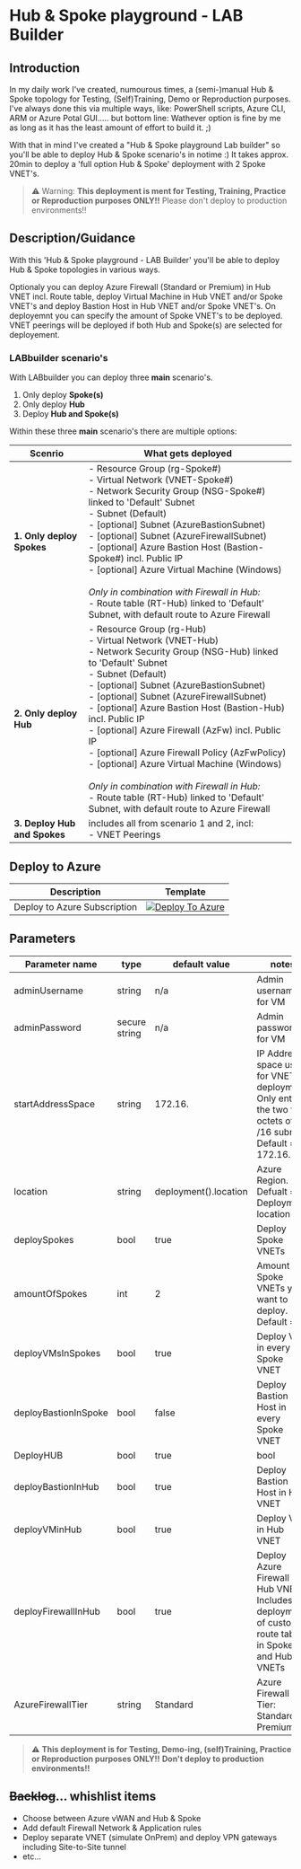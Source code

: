 # Hub & Spoke playground - LAB Builder

## Introduction

In my daily work I've created, numourous times, a (semi-)manual Hub & Spoke topology for Testing, (Self)Training, Demo or Reproduction purposes. I've always done this via multiple ways, like: PowerShell scripts, Azure CLI, ARM or Azure Potal GUI..... but bottom line: Wathever option is fine by me as long as it has the least amount of effort to build it. ;)

With that in mind I've created a "Hub & Spoke playground Lab builder" so you'll be able to deploy Hub & Spoke scenario's in notime :) It takes approx. 20min to deploy a 'full option Hub & Spoke' deployment with 2 Spoke VNET's.

> :warning: Warning:
> **This deployment is ment for Testing, Training, Practice or Reproduction purposes ONLY!!**
> Please don't deploy to production environments!!

## Description/Guidance

With this 'Hub & Spoke playground - LAB Builder' you'll be able to deploy Hub & Spoke topologies in various ways.

Optionaly you can deploy Azure Firewall (Standard or Premium) in Hub VNET incl. Route table, deploy Virtual Machine in Hub VNET and/or Spoke VNET's and deploy Bastion Host in Hub VNET and/or Spoke VNET's. On deployemnt you can specify the amount of Spoke VNET's to be deployed. VNET peerings will be deployed if both Hub and Spoke(s) are selected for deployement.

### LABbuilder scenario's

With LABbuilder you can deploy three **main** scenario's.

1. Only deploy **Spoke(s)**
2. Only deploy **Hub**
3. Deploy **Hub and Spoke(s)**

Within these three **main** scenario's there are multiple options:

|Scenrio|What gets deployed|
|-|-|
|**1. Only deploy Spokes**|- Resource Group (rg-Spoke#)<br>- Virtual Network (VNET-Spoke#)<br>- Network Security Group (NSG-Spoke#) linked to 'Default' Subnet<br>- Subnet (Default)<br>- [optional] Subnet (AzureBastionSubnet)<br>- [optional] Subnet (AzureFirewallSubnet)<br>- [optional] Azure Bastion Host (Bastion-Spoke#) incl. Public IP<br>- [optional] Azure Virtual Machine (Windows)<br><br>*Only in combination with Firewall in Hub:*<br>- Route table (RT-Hub) linked to 'Default' Subnet, with default route to Azure Firewall|
|**2. Only deploy Hub**|- Resource Group (rg-Hub)<br>- Virtual Network (VNET-Hub)<br>- Network Security Group (NSG-Hub) linked to 'Default' Subnet<br>- Subnet (Default)<br>- [optional] Subnet (AzureBastionSubnet)<br>- [optional] Subnet (AzureFirewallSubnet)<br>- [optional] Azure Bastion Host (Bastion-Hub) incl. Public IP <br>- [optional] Azure Firewall (AzFw) incl. Public IP<br>- [optional] Azure Firewall Policy (AzFwPolicy)<br>- [optional] Azure Virtual Machine (Windows)<br><br>*Only in combination with Firewall in Hub:*<br>- Route table (RT-Hub) linked to 'Default' Subnet, with default route to Azure Firewall|
|**3. Deploy Hub and Spokes**|includes all from scenario 1 and 2, incl:<br>- VNET Peerings|

## Deploy to Azure




| Description | Template |
|---|---|
| Deploy to Azure Subscription |[![Deploy To Azure](https://docs.microsoft.com/en-us/azure/templates/media/deploy-to-azure.svg)](https://portal.azure.com/#blade/Microsoft_Azure_CreateUIDef/CustomDeploymentBlade/uri/https%3A%2F%2Fraw.githubusercontent.com%2FPieterbasNagengast%2FLABbuilder%2Fmain%2FuiDefinition.json/uiFormDefinitionUri/https%3A%2F%2Fraw.githubusercontent.com%2FPieterbasNagengast%2FLABbuilder%2Fmain%2FARM%2Fmain.json)|


## Parameters

|Parameter name|type|default value|notes|
|-|-|-|-|
|adminUsername|string|n/a|Admin username for VM|
|adminPassword|secure string|n/a|Admin password for VM|
|startAddressSpace|string|172.16.|IP Address space used for VNETs in deployment.<br>Only enter the two first octets of a /16 subnet. Default = 172.16.|
|location|string|deployment().location|Azure Region. Defualt = Deployment location|
|deploySpokes|bool|true|Deploy Spoke VNETs|
|amountOfSpokes|int|2|Amount of Spoke VNETs you want to deploy. Default = 2|
|deployVMsInSpokes|bool|true|Deploy VM in every Spoke VNET|
|deployBastionInSpoke|bool|false|Deploy Bastion Host in every Spoke VNET|
|DeployHUB|bool|true|bool|Deploy Hub VNET|
|deployBastionInHub|bool|true|Deploy Bastion Host in Hub VNET|
|deployVMinHub|bool|true|Deploy VM in Hub VNET|
|deployFirewallInHub|bool|true|Deploy Azure Firewall in Hub VNET.<br>Includes deployment of custom route tables in Spokes and Hub VNETs|
|AzureFirewallTier|string|Standard|Azure Firewall Tier: Standard or Premium|



> :warning:
> **This deployment is for Testing, Demo-ing, (self)Training, Practice or Reproduction purposes ONLY!!**
> **Don't deploy to production environments!!**

## ~~Backlog~~... whishlist items

- Choose between Azure vWAN and Hub & Spoke
- Add default Firewall Network & Application rules
- Deploy separate VNET (simulate OnPrem) and deploy VPN gateways including Site-to-Site tunnel
- etc...